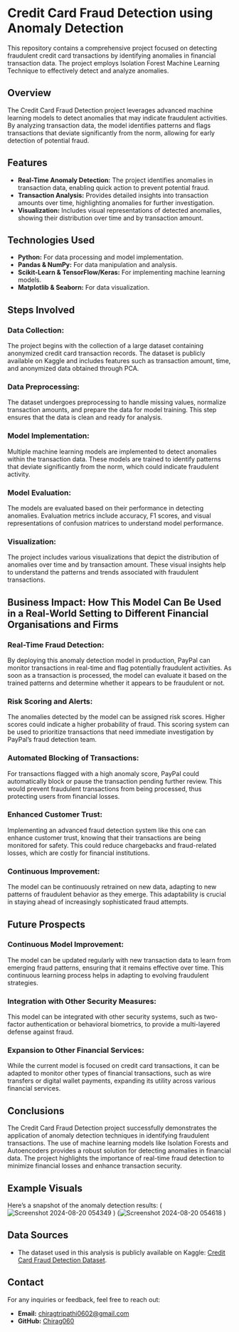 # Credit Card Fraud Detection using Anomaly Detection

This repository contains a comprehensive project focused on detecting fraudulent credit card transactions by identifying anomalies in financial transaction data. The project employs Isolation Forest Machine Learning Technique to effectively detect and analyze anomalies.

## Overview
The Credit Card Fraud Detection project leverages advanced machine learning models to detect anomalies that may indicate fraudulent activities. By analyzing transaction data, the model identifies patterns and flags transactions that deviate significantly from the norm, allowing for early detection of potential fraud.

## Features
- **Real-Time Anomaly Detection:** The project identifies anomalies in transaction data, enabling quick action to prevent potential fraud.
- **Transaction Analysis:** Provides detailed insights into transaction amounts over time, highlighting anomalies for further investigation.
- **Visualization:** Includes visual representations of detected anomalies, showing their distribution over time and by transaction amount.

## Technologies Used
- **Python:** For data processing and model implementation.
- **Pandas & NumPy:** For data manipulation and analysis.
- **Scikit-Learn & TensorFlow/Keras:** For implementing machine learning models.
- **Matplotlib & Seaborn:** For data visualization.

## Steps Involved

### Data Collection:
The project begins with the collection of a large dataset containing anonymized credit card transaction records. The dataset is publicly available on Kaggle and includes features such as transaction amount, time, and anonymized data obtained through PCA.

### Data Preprocessing:
The dataset undergoes preprocessing to handle missing values, normalize transaction amounts, and prepare the data for model training. This step ensures that the data is clean and ready for analysis.

### Model Implementation:
Multiple machine learning models are implemented to detect anomalies within the transaction data. These models are trained to identify patterns that deviate significantly from the norm, which could indicate fraudulent activity.

### Model Evaluation:
The models are evaluated based on their performance in detecting anomalies. Evaluation metrics include accuracy, F1 scores, and visual representations of confusion matrices to understand model performance.

### Visualization:
The project includes various visualizations that depict the distribution of anomalies over time and by transaction amount. These visual insights help to understand the patterns and trends associated with fraudulent transactions.

## Business Impact: How This Model Can Be Used in a Real-World Setting to Different Financial Organisations and Firms

### Real-Time Fraud Detection:
By deploying this anomaly detection model in production, PayPal can monitor transactions in real-time and flag potentially fraudulent activities. As soon as a transaction is processed, the model can evaluate it based on the trained patterns and determine whether it appears to be fraudulent or not.

### Risk Scoring and Alerts:
The anomalies detected by the model can be assigned risk scores. Higher scores could indicate a higher probability of fraud. This scoring system can be used to prioritize transactions that need immediate investigation by PayPal’s fraud detection team.

### Automated Blocking of Transactions:
For transactions flagged with a high anomaly score, PayPal could automatically block or pause the transaction pending further review. This would prevent fraudulent transactions from being processed, thus protecting users from financial losses.

### Enhanced Customer Trust:
Implementing an advanced fraud detection system like this one can enhance customer trust, knowing that their transactions are being monitored for safety. This could reduce chargebacks and fraud-related losses, which are costly for financial institutions.

### Continuous Improvement:
The model can be continuously retrained on new data, adapting to new patterns of fraudulent behavior as they emerge. This adaptability is crucial in staying ahead of increasingly sophisticated fraud attempts.

## Future Prospects

### Continuous Model Improvement:
The model can be updated regularly with new transaction data to learn from emerging fraud patterns, ensuring that it remains effective over time. This continuous learning process helps in adapting to evolving fraudulent strategies.

### Integration with Other Security Measures:
This model can be integrated with other security systems, such as two-factor authentication or behavioral biometrics, to provide a multi-layered defense against fraud.

### Expansion to Other Financial Services:
While the current model is focused on credit card transactions, it can be adapted to monitor other types of financial transactions, such as wire transfers or digital wallet payments, expanding its utility across various financial services.

## Conclusions
The Credit Card Fraud Detection project successfully demonstrates the application of anomaly detection techniques in identifying fraudulent transactions. The use of machine learning models like Isolation Forests and Autoencoders provides a robust solution for detecting anomalies in financial data. The project highlights the importance of real-time fraud detection to minimize financial losses and enhance transaction security.

## Example Visuals

Here’s a snapshot of the anomaly detection results:
(![Screenshot 2024-08-20 054349](https://github.com/user-attachments/assets/a7494119-a45d-47c1-b1c9-fb08c33e5c64)
)
(![Screenshot 2024-08-20 054618](https://github.com/user-attachments/assets/6000df23-070f-4cd5-a02f-ce1791a4f10d)
)


## Data Sources
- The dataset used in this analysis is publicly available on Kaggle: [Credit Card Fraud Detection Dataset](https://www.kaggle.com/datasets/isaikumar/creditcardfraud).

## Contact
For any inquiries or feedback, feel free to reach out:
- **Email:** chiragtripathi0602@gmail.com
- **GitHub:** [Chirag060](https://github.com/Chirag060)
